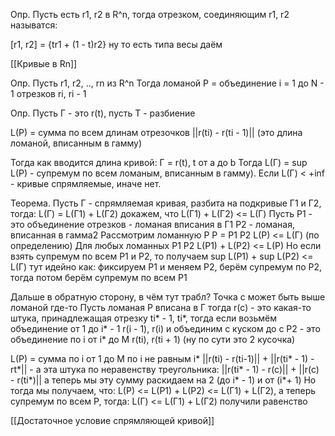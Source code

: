 Опр.
Пусть есть r1, r2 в R^n, тогда отрезком, соединяющим r1, r2 называтся:

[r1, r2] = {tr1 + (1 - t)r2} ну то есть типа весы даём

[[Кривые в Rn]]

Опр.
Пусть r1, r2, .., rn из R^n
Тогда ломаной P = объединение i = 1 до N - 1 отрезков ri, ri - 1

Опр. Пусть Г - это r(t), пусть T - разбиение

L(P) = сумма по всем длинам отрезочков ||r(ti) - r(ti - 1)|| (это длина ломаной, вписанным в гамму)

Тогда как вводится длина кривой:
Г = r(t), t от a до b
Тогда 
L(Г) = sup L(P) - супремум по всем ломаным, вписанным в гамму).
Если L(Г) < +inf - кривые спрямляемые, иначе нет.

Теорема. Пусть Г - спрямляемая кривая, разбита на подкривые Г1 и Г2, тогда:
L(Г) = L(Г1) + L(Г2)
докажем, что L(Г1) + L(Г2) <= L(Г)
Пусть P1 - это объединение отрезков - ломаная вписания в Г1
Р2 - ломаная, вписанная в гамма2
Рассмотрим ломанную P
P = P1 P2
L(P) <= L(Г) (по определению)
Для любых ломанных P1 P2
L(P1) + L(P2) <= L(P)
Но если взять супремум по всем P1 и P2, то получаем
sup L(P1) + sup L(P2) <= L(Г)
тут идейно как: фиксируем P1 и меняем P2, берём супремум по P2, тогда потом берём супремум по всем P1

Дальше в обратную сторону, в чём тут трабл? Точка c может быть выше ломаной где-то
Пусть ломаная P вписана в Г
тогда r(c) - это какая-то штука, принадлежащая отрезку ti* - 1, ti*, тогда если возьмём объединение
от 1 до i* - 1 r(i - 1), r(i) и объединим с куском до c
P2 - это объединение по i от i* до M r(ti), r(ti + 1)
(ну по сути это 2 кусочка)

L(P) = сумма по i от 1 до М по i не равным i* ||r(ti) - r(ti-1)|| + ||r(ti* - 1) - rt*|| - а эта штука по неравенству треугольника:
||r(ti* - 1) - r(c)|| + ||r(c) - r(ti*)||
а теперь мы эту сумму раскидаем на 2 (до i* - 1) и от (i*+ 1)
Но тогда мы получаем, что:
L(P) <= L(P1) + L(P2) <= L(Г1) + L(Г2), а теперь супремум по всем P, тогда:
L(Г) <= L(Г1) + L(Г2)
получили равенство

[[Достаточное условие спрямляющей кривой]]
